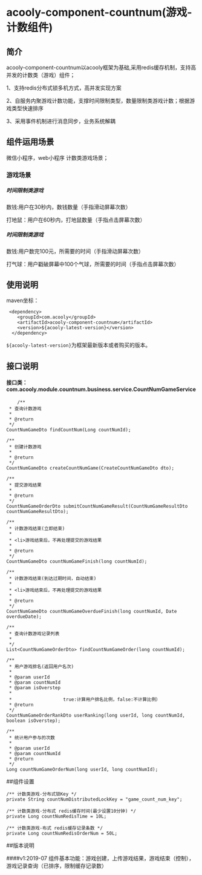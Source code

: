 <!-- title: 游戏-计数组件 -->
<!-- type: business -->
<!-- author: cuifuqiang -->
acooly-component-countnum(游戏-计数组件)
====

## 简介

acooly-component-countnum以acooly框架为基础,采用redis缓存机制，支持高并发的计数类（游戏）组件；

1、支持redis分布式锁多机方式，高并发实现方案

2、自服务内聚游戏计数功能，支撑时间限制类型，数量限制类游戏计数；根据游戏类型快速排序

3、采用事件机制进行消息同步，业务系统解耦

## 组件运用场景

微信小程序，web小程序 计数类游戏场景；

### 游戏场景

##### 时间限制类游戏

数钱:用户在30秒内，数钱数量（手指滑动屏幕次数）

打地鼠：用户在60秒内，打地鼠数量（手指点击屏幕次数）

##### 时间限制类游戏

数钱:用户数完100元，所需要的时间（手指滑动屏幕次数）

打气球：用户戳破屏幕中100个气球，所需要的时间（手指点击屏幕次数）



## 使用说明

maven坐标：

     <dependency>
        <groupId>com.acooly</groupId>
        <artifactId>acooly-component-countnum</artifactId>
        <version>${acooly-latest-version}</version>
      </dependency>

`${acooly-latest-version}`为框架最新版本或者购买的版本。

	
	

## 接口说明

####	接口类：com.acooly.module.countnum.business.service.CountNumGameService
	
		/**
	 * 查询计数游戏
	 * 
	 * @return
	 */
	CountNumGameDto findCountNum(Long countNumId);

	/**
	 * 创建计数游戏
	 * 
	 * @return
	 */
	CountNumGameDto createCountNumGame(CreateCountNumGameDto dto);

	/**
	 * 提交游戏结果
	 * 
	 * @return
	 */
	CountNumGameOrderDto submitCountNumGameResult(CountNumGameResultDto countNumGameResultDto);

	/**
	 * 计数游戏结束(立即结束)
	 * 
	 * <li>游戏结束后，不再处理提交的游戏结果
	 * 
	 * @return
	 */
	CountNumGameDto countNumGameFinish(long countNumId);

	/**
	 * 计数游戏结束(到达过期时间，自动结束)
	 * 
	 * <li>游戏结束后，不再处理提交的游戏结果
	 * 
	 * @return
	 */
	CountNumGameDto countNumGameOverdueFinish(long countNumId, Date overdueDate);

	/**
	 * 查询计数游戏记录列表
	 * 
	 */
	List<CountNumGameOrderDto> findCountNumGameOrder(long countNumId);

	/**
	 * 用户游戏排名(返回用户名次)
	 * 
	 * @param userId
	 * @param countNumId
	 * @param isOverstep
	 * 
	 *                   true:计算用户排名比例，false:不计算比例）
	 * @return
	 */
	CountNumGameOrderRankDto userRanking(long userId, long countNumId, boolean isOverstep);

	/**
	 * 统计用户参与的次数
	 * 
	 * @param userId
	 * @param countNumId
	 * @return
	 */
	Long countNumGameOrderNum(long userId, long countNumId);

	


##组件设置

	/** 计数类游戏-分布式锁Key */
	private String countNumDistributedLockKey = "game_count_num_key";

	/** 计数类游戏-分布式 redis缓存时间(最少设置10分钟) */
	private Long countNumRedisTime = 10L;

	/** 计数类游戏-布式 redis缓存记录条数 */
	private Long countNumRedisOrderNum = 50L;


##版本说明


####v1:2019-07
组件基本功能：游戏创建，上传游戏结果，游戏结束（控制），游戏记录查询（已排序，限制缓存记录数）





